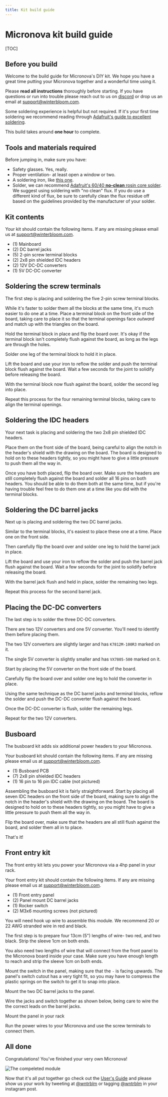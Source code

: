 ```yaml
---
title: Kit build guide
---
```


# Micronova kit build guide

[TOC]


## Before you build

Welcome to the build guide for Micronova's DIY kit. We hope you have a great time putting your Micronova together and a wonderful time using it.

Please **read all instructions** thoroughly before starting. If you have questions or run into trouble please reach out to us on [discord] or drop us an email at support@winterbloom.com.

Some soldering experience is helpful but not required. If it's your first time soldering we recommend reading through [Adafruit's guide to excellent soldering](https://learn.adafruit.com/adafruit-guide-excellent-soldering).

This build takes around **one hour** to complete.

[discord]: https://discord.gg/UpfqghQ

## Tools and materials required

Before jumping in, make sure you have:

* Safety glasses. Yes, really.
* Proper ventilation- at least open a window or two.
* A soldering iron, like [this one](https://www.adafruit.com/product/180).
* Solder, we can recommend [Adafruit's 60/40 **no-clean** rosin core solder](https://www.adafruit.com/product/145). We suggest using soldering with "no clean" flux. If you do use a different kind of flux, be sure to carefully clean the flux residue off based on the guidelines provided by the manufacturer of your solder.


## Kit contents

Your kit should contain the following items. If any are missing please email us at support@winterbloom.com.

<object
    alt="Kit contents"
    data-is-svg-map
    data-list="kit-contents-img-datalist"
    data-stylesheet="/styles/kit-contents-svgmap.css"
    data-info-text-template="kit-contents-img-info-text"
    data="../images/kit.svg"
    height="100%"
    id="kit-contents-img"
    type="image/svg+xml"
    width="100%">
</object>
<template id="kit-contents-img-info-text">
    <g id="info-text-container">
        <rect data-size-to="info-text"></rect>
        <text id="info-text"></text>
    </g>
</template>
<datalist id="kit-contents-img-datalist">
    <option value="mainboard">Mainboard</option>
    <option value="panel">Front panel</option>
    <option value="jacks">1/8" jacks (16)</option>
    <option value="nuts">Hex nuts for the 1/8" jacks (16)</option>
    <option value="power-header">Eurorack power header (1)</option>
    <option value="power-cable">Eurorack power cable (1)</option>
    <option value="screws">M3x6 screws (2)</option>
    <option value="rubber-bands">Rubber bands (2)</option>
</datalist>
<script type="module" src="/scripts/svgmap.js"></script>
<link rel="stylesheet" href="/styles/svgmap.css"/>

- (1) Mainboard
- (2) DC barrel jacks
- (5) 2-pin screw terminal blocks
- (2) 2x8 pin shielded IDC headers
- (2) 12V DC-DC converters
- (1) 5V DC-DC converter

## Soldering the screw terminals

The first step is placing and soldering the five 2-pin screw terminal blocks.

While it's faster to solder them all the blocks at the same time, it's much easier to do one at a time. Place a terminal block on the front side of the board, taking care to place it so that the terminal openings face *outward* and match up with the triangles on the board.

Hold the terminal block in place and flip the board over. It's okay if the terminal block isn't completely flush against the board, as long as the legs are through the holes.

Solder one leg of the terminal block to hold it in place.

Lift the board and use your iron to reflow the solder and push the terminal block flush against the board. Wait a few seconds for the joint to solidify before releasing the board.

With the terminal block now flush against the board, solder the second leg into place.

Repeat this process for the four remaining terminal blocks, taking care to align the terminal openings.


## Soldering the IDC headers

Your next task is placing and soldering the two 2x8 pin shielded IDC headers.

Place them on the front side of the board, being careful to align the notch in the header's shield with the drawing on the board. The board is designed to hold on to these headers tightly, so you might have to give a little pressure to push them all the way in.

Once you have both placed, flip the board over. Make sure the headers are still completely flush against the board and solder all 16 pins on both headers. You should be able to do them both at the same time, but if you're having trouble feel free to do them one at a time like you did with the terminal blocks.


## Soldering the DC barrel jacks

Next up is placing and soldering the two DC barrel jacks.

Similar to the terminal blocks, it's easiest to place these one at a time. Place one on the front side.

Then carefully flip the board over and solder one leg to hold the barrel jack in place.

Lift the board and use your iron to reflow the solder and push the barrel jack flush against the board. Wait a few seconds for the joint to solidify before releasing the board.

With the barrel jack flush and held in place, solder the remaining two legs.

Repeat this process for the second barrel jack.


## Placing the DC-DC converters

The last step is to solder the three DC-DC converters.

There are two 12V converters and one 5V converter. You'll need to identify them before placing them.

The two 12V converters are slightly larger and has `K7812M-100R3` marked on it.

The single 5V converter is slightly smaller and has `VX7805-500` marked on it.

Start by placing the 5V converter on the front side of the board.

Carefully flip the board over and solder one leg to hold the converter in place.

Using the same technique as the DC barrel jacks and terminal blocks, reflow the solder and push the DC-DC converter flush against the board.

Once the DC-DC converter is flush, solder the remaining legs.

Repeat for the two 12V converters.


## Busboard

The busboard kit adds six additional power headers to your Micronova.

Your busboard kit should contain the following items. If any are missing please email us at support@winterbloom.com.

- (1) Busboard PCB
- (7) 2x8 pin shielded IDC headers
- (1) 16 pin to 16 pin IDC cable (not pictured)

Assembling the busboard kit is fairly straightforward. Start by placing all seven IDC headers on the front side of the board, making sure to align the notch in the header's shield with the drawing on the board. The board is designed to hold on to these headers tightly, so you might have to give a little pressure to push them all the way in.

Flip the board over, make sure that the headers are all still flush against the board, and solder them all in to place.

That's it!


## Front entry kit

The front entry kit lets you power your Micronova via a 4hp panel in your rack.

Your front entry kit should contain the following items. If any are missing please email us at support@winterbloom.com.

- (1) Front entry panel
- (2) Panel mount DC barrel jacks
- (1) Rocker switch
- (2) M3x6 mounting screws (not pictured)

You will need hook up wire to assemble this module. We recommend 20 or 22 AWG stranded wire in red and black.

The first step is to prepare four 13cm (5") lengths of wire- two red, and two black. Strip the sleeve 1cm on both ends.

You also need two lengths of wire that will connect from the front panel to the Micronova board inside your case. Make sure you have enough length to reach and strip the sleeve 1cm on both ends.

Mount the switch in the panel, making sure that the `-` is facing upwards. The panel's switch cutout has a very tight fit, so you may have to compress the plastic springs on the switch to get it to snap into place.

Mount the two DC barrel jacks to the panel.

Wire the jacks and switch together as shown below, being care to wire the the correct leads on the barrel jacks.

Mount the panel in your rack

Run the power wires to your Micronova and use the screw terminals to connect them.


## All done

Congratulations! You've finished your very own Micronova!

![The compeleted module](/images/16-finished-1.jpg)

Now that it's all put together go check out the [User's Guide](/) and please show us your work by tweeting at [@wntrblm](https://twitter.com/wntrblm) or tagging [@wntrblm](https://instagram.com/wntrblm) in your instagram post.
